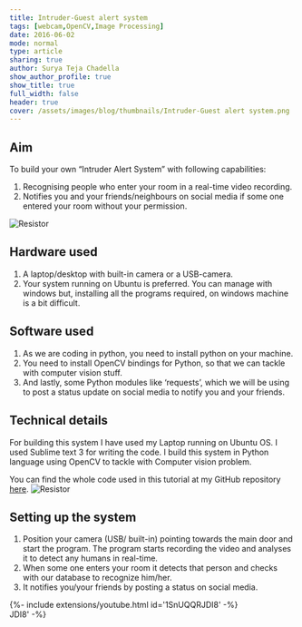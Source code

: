 ```yaml
---
title: Intruder-Guest alert system
tags: [webcam,OpenCV,Image Processing]
date: 2016-06-02
mode: normal
type: article
sharing: true
author: Surya Teja Chadella
show_author_profile: true
show_title: true
full_width: false
header: true
cover: /assets/images/blog/thumbnails/Intruder-Guest alert system.png
---
```


## Aim
To build your own “Intruder Alert System”  with following capabilities:
1. Recognising people who enter your room in a real-time video recording.
2. Notifies you and your friends/neighbours on social media if some one entered your room without your permission.
<!--more-->
<img src="{{site.baseurl}}/assets/images/blog/thumbnails/Intruder-Guest alert system.png" alt="Resistor" width=auto height=auto>


## Hardware used
1. A laptop/desktop with built-in camera or a USB-camera.
2. Your system running on Ubuntu is preferred. You can manage with windows but, installing all the programs required, on windows machine is a bit difficult.

## Software used
1. As we are coding in python, you need to install python on your machine.
2. You need to install OpenCV bindings for Python, so that we can tackle with computer vision stuff.
3. And lastly, some Python modules like ‘requests’, which we will be using to post a status update on social media to notify you and your friends.

## Technical details
For building this system I have used my Laptop running on Ubuntu OS. I used Sublime text 3 for writing the code. I build this system in Python language using OpenCV to tackle with Computer vision problem.

You can find the whole code used in this tutorial at my GitHub repository [here](https://github.com/SnShine/FaceRecognizer).
<img src="{{site.baseurl}}/assets/images/blog/Intruder-Guest-alert/1.png" alt="Resistor" width=auto height=auto>

## Setting up the system
1. Position your camera (USB/ built-in) pointing towards the main door and start the program. The program starts recording the video and analyses it to detect any humans in real-time.
2. When some one enters your room it detects that person and checks with our database to recognize him/her.
3. It notifies you/your friends by posting a status on social media.

<div>{%- include extensions/youtube.html id='1SnUQQRJDI8' -%}</div>
JDI8' -%}</div>
